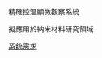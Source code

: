 精確控溫顯微觀察系統

擬應用於納米材料研究領域

[系统需求](https://github.com/Moyeka/Project_INTRO/blob/master/%E7%B2%BE%E7%A2%BA%E6%8E%A7%E6%BA%AB%E9%A1%AF%E5%BE%AE%E8%A7%80%E5%AF%9F%E7%B3%BB%E7%B5%B1/%E7%B3%BB%E7%BB%9F%E9%9C%80%E6%B1%82.md)
